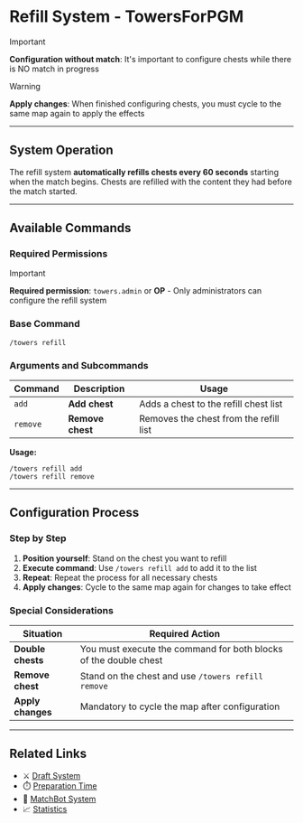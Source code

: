 # Refill System - TowersForPGM

> [!IMPORTANT]  
> **Configuration without match**: It's important to configure chests while there is NO match in progress

> [!WARNING]  
> **Apply changes**: When finished configuring chests, you must cycle to the same map again to apply the effects

---

## System Operation

The refill system **automatically refills chests every 60 seconds** starting when the match begins. Chests are refilled with the content they had before the match started.

---

## Available Commands

### Required Permissions
> [!IMPORTANT]  
> **Required permission**: `towers.admin` or **OP** - Only administrators can configure the refill system

### Base Command
```
/towers refill
```

### Arguments and Subcommands

| Command | Description | Usage |
|---------|-------------|-------|
| `add` | **Add chest** | Adds a chest to the refill chest list |
| `remove` | **Remove chest** | Removes the chest from the refill list |

**Usage:**
```
/towers refill add
/towers refill remove
```

---

## Configuration Process

### Step by Step

1. **Position yourself**: Stand on the chest you want to refill
2. **Execute command**: Use `/towers refill add` to add it to the list
3. **Repeat**: Repeat the process for all necessary chests
4. **Apply changes**: Cycle to the same map again for changes to take effect

### Special Considerations

| Situation | Required Action |
|-----------|------------------|
| **Double chests** | You must execute the command for both blocks of the double chest |
| **Remove chest** | Stand on the chest and use `/towers refill remove` |
| **Apply changes** | Mandatory to cycle the map after configuration |


---

## Related Links

- ⚔️ [Draft System](Draft.md)
- ⏱️ [Preparation Time](Preparation%20Time.md)
- 🤖 [MatchBot System](Matchbot.md)
- 📈 [Statistics](Stats.md)